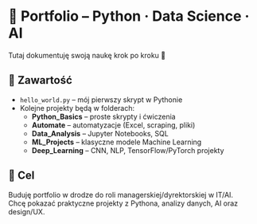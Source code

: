 # 📂 Portfolio – Python · Data Science · AI

Tutaj dokumentuję swoją naukę krok po kroku 🚀  

## 📌 Zawartość
- `hello_world.py` – mój pierwszy skrypt w Pythonie  
- Kolejne projekty będą w folderach:  
  - **Python_Basics** – proste skrypty i ćwiczenia  
  - **Automate** – automatyzacje (Excel, scraping, pliki)  
  - **Data_Analysis** – Jupyter Notebooks, SQL  
  - **ML_Projects** – klasyczne modele Machine Learning  
  - **Deep_Learning** – CNN, NLP, TensorFlow/PyTorch projekty  

## 🎯 Cel
Buduję portfolio w drodze do roli managerskiej/dyrektorskiej w IT/AI.  
Chcę pokazać praktyczne projekty z Pythona, analizy danych, AI oraz design/UX.
